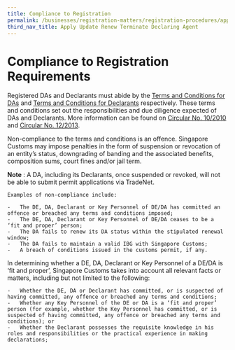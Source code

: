 ```yaml
---
title: Compliance to Registration
permalink: /businesses/registration-matters/registration-procedures/apply-update-renew-terminate-declaring-agent-account-and-declarant/Compliance-to-registration
third_nav_title: Apply Update Renew Terminate Declaring Agent
---
```



# Compliance to Registration Requirements

   Registered DAs and Declarants must abide by the [Terms and Conditions for DAs](https://www.customs.gov.sg/-/media/cus/files/business/registering-to-trade/reg-procedures/reg-as-da/tcsdafinal.pdf?la=en&hash=C05EA3A10ABE378E15425D5ADFD2324C34E016F2) and [Terms and Conditions for Declarants](https://www.customs.gov.sg/-/media/cus/files/business/registering-to-trade/reg-procedures/reg-as-da/tcsdeclarantfinalwithoutacknowledgement-(1).pdf?la=en&hash=8E344E1C90006A361E312986D78EF63162B83606) respectively. These terms and conditions set out the responsibilities and due diligence expected of DAs and Declarants. More information can be found on [Circular No. 10/2010](https://www.customs.gov.sg/-/media/cus/files/business/registering-to-trade/reg-procedures/reg-as-da/circulartoda102010.pdf?la=en&hash=ABE1914A13483AB63943D8E45C2F305D4ECAA70D) and [Circular No. 12/2013](https://www.customs.gov.sg/-/media/cus/files/business/registering-to-trade/reg-procedures/reg-as-da/customscircular12_2014.pdf?la=en&hash=E741A6AC04281BD6BF5C6268EDDD0E6B0E8A88D2).
    
   Non-compliance to the terms and conditions is an offence. Singapore Customs may impose penalties in the form of suspension or revocation of an entity’s status, downgrading of banding and the associated benefits, composition sums, court fines and/or jail term.
    
 **Note** : A DA, including its Declarants, once suspended or revoked, will not be able to submit permit applications via TradeNet.
    
    Examples of non-compliance include:
    
    -   The DE, DA, Declarant or Key Personnel of DE/DA has committed an offence or breached any terms and conditions imposed;
    -   The DE, DA, Declarant or Key Personnel of DE/DA ceases to be a ‘fit and proper’ person;
    -   The DA fails to renew its DA status within the stipulated renewal window;
    -   The DA fails to maintain a valid IBG with Singapore Customs;
    -   A breach of conditions issued in the customs permit, if any.
    
   In determining whether a DE, DA, Declarant or Key Personnel of a DE/DA is ‘fit and proper’, Singapore Customs takes into account all relevant facts or matters, including but not limited to the following:
    
    -   Whether the DE, DA or Declarant has committed, or is suspected of having committed, any offence or breached any terms and conditions;
    -   Whether any Key Personnel of the DE or DA is a ‘fit and proper’ person (for example, whether the Key Personnel has committed, or is suspected of having committed, any offence or breached any terms and conditions); or
    -   Whether the Declarant possesses the requisite knowledge in his roles and responsibilities or the practical experience in making declarations;

